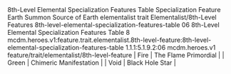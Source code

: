 <ability>
  <name>8th-Level Elemental Specialization Features Table</name>
  <keywords>
    <keyword>Specialization</keyword>
  </keywords>
  <type>Feature</type>
  <distance>Earth</distance>
  <target>Summon Source of Earth</target>
  <metadata>
    <class>elementalist</class>
    <feature_type>trait</feature_type>
    <file_dpath>Elementalist/8th-Level Features</file_dpath>
    <item_id>8th-level-elemental-specialization-features-table</item_id>
    <item_index>06</item_index>
    <item_name>8th-Level Elemental Specialization Features Table</item_name>
    <level>8</level>
    <scc>mcdm.heroes.v1:feature.trait.elementalist.8th-level-feature:8th-level-elemental-specialization-features-table</scc>
    <scdc>1.1.1:5.1.9.2:06</scdc>
    <source>mcdm.heroes.v1</source>
    <type>feature/trait/elementalist/8th-level-feature</type>
  </metadata>
  <effects>
    <effect type="mundane">| Fire           | The Flame Primordial   |
| Green          | Chimeric Manifestation |
| Void           | Black Hole Star        |</effect>
  </effects>
</ability>
